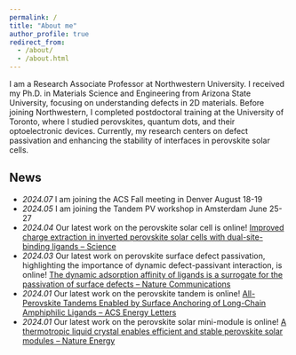```yaml
---
permalink: /
title: "About me"
author_profile: true
redirect_from: 
  - /about/
  - /about.html
---
```


I am a Research Associate Professor at Northwestern University. I received my Ph.D. in Materials Science and Engineering from Arizona State University, focusing on understanding defects in 2D materials. Before joining Northwestern, I completed postdoctoral training at the University of Toronto, where I studied perovskites, quantum dots, and their optoelectronic devices. Currently, my research centers on defect passivation and enhancing the stability of interfaces in perovskite solar cells.

## News
* *2024.07* I am joining the ACS Fall meeting in Denver August 18-19
* *2024.05* I am joining the Tandem PV workshop in Amsterdam June 25-27
* *2024.04* Our latest work on the perovskite solar cell is online! [Improved charge extraction in inverted perovskite solar cells with dual-site-binding ligands – Science](https://www.science.org/doi/10.1126/science.adm9474)
* *2024.03* Our latest work on perovskite surface defect passivation, highlighting the importance of dynamic defect-passivant interaction, is online! [The dynamic adsorption affinity of ligands is a surrogate for the passivation of surface defects  – Nature Communications](https://www.nature.com/articles/s41467-024-46368-8)
* *2024.01* Our latest work on the perovskite tandem is online!  [All-Perovskite Tandems Enabled by Surface Anchoring of Long-Chain Amphiphilic Ligands – ACS Energy Letters](https://pubs.acs.org/doi/full/10.1021/acsenergylett.3c02470)
* *2024.01* Our latest work on the perovskite solar mini-module is online! [A thermotropic liquid crystal enables efficient and stable perovskite solar modules – Nature Energy](https://www.nature.com/articles/s41560-023-01444-z)


<!--
<object data="/files/Bin_Chen_CV.pdf" width="1000" height="1000" type='application/pdf'></object>
-->
